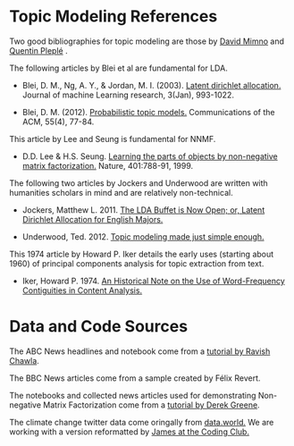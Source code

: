 # Topic Modeling References

Two good bibliographies for topic modeling are those by [David Mimno](https://mimno.infosci.cornell.edu/topics.html)
and [Quentin Pleplé](http://qpleple.com/bib/) .

The following articles by Blei et al are fundamental for LDA.

* Blei, D. M., Ng, A. Y., & Jordan, M. I. (2003). [Latent dirichlet allocation.](http://jmlr.csail.mit.edu/papers/v3/blei03a.html) Journal of
machine Learning research, 3(Jan), 993-1022.

* Blei, D. M. (2012). [Probabilistic topic models.](https://m-cacm.acm.org/magazines/2012/4/147361-probabilistic-topic-models/fulltext?mobile=true) Communications of the ACM, 55(4),
77-84.

This article by Lee and Seung is fundamental for NNMF.

* D.D. Lee & H.S. Seung. [Learning the parts of objects by non-negative matrix factorization.](https://www.nature.com/articles/44565) Nature, 401:788-91, 1999.

The following two articles by Jockers and Underwood are written with humanities scholars 
in mind and are relatively non-technical. 

* Jockers, Matthew L. 2011. [The LDA Buffet is Now Open; or, Latent Dirichlet Allocation for English Majors.](http://www.matthewjockers.net/2011/09/29/the-lda-buffet-is-now-open-or-latent-dirichlet-allocation-for-english-majors/)

* Underwood, Ted. 2012. [Topic modeling made just simple enough.](https://tedunderwood.wordpress.com/2012/04/07/topic-modeling-made-just-simple-enough/)

This 1974 article by Howard P. Iker details the early uses (starting about 1960) of principal components analysis for topic extraction from text.  

* Iker, Howard P. 1974. [An Historical Note on the Use of Word-Frequency Contiguities in Content Analysis.](https://www.jstor.org/stable/30199651) 

# Data and Code Sources

The ABC News headlines and notebook come from a [tutorial by Ravish Chawla](https://medium.com/ml2vec/topic-modeling-is-an-unsupervised-learning-approach-to-clustering-documents-to-discover-topics-fdfbf30e27df). 

The BBC News articles come from a sample created by Félix Revert.

The notebooks and collected news articles used for demonstrating Non-negative Matrix Factorization come from a 
[tutorial by Derek Greene](https://github.com/derekgreene/topic-model-tutorial).

The climate change twitter data come oringally from [data.world.](https://data.world/crowdflower/sentiment-of-climate-change)
We are working with a version reformatted by [James at the Coding Club.](https://ourcodingclub.github.io/2018/12/10/topic-modelling-python.html)